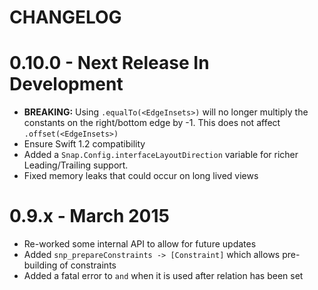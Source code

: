 CHANGELOG
=======

# 0.10.0 - Next Release In Development

* **BREAKING:** Using `.equalTo(<EdgeInsets>)` will no longer multiply the constants on the right/bottom edge by -1. This does not affect `.offset(<EdgeInsets>)`
* Ensure Swift 1.2 compatibility
* Added a `Snap.Config.interfaceLayoutDirection` variable for richer Leading/Trailing support.
* Fixed memory leaks that could occur on long lived views

# 0.9.x - March 2015

* Re-worked some internal API to allow for future updates
* Added `snp_prepareConstraints -> [Constraint]` which allows pre-building of constraints
* Added a fatal error to `and` when it is used after relation has been set